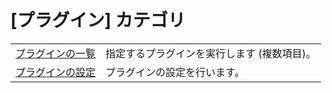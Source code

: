 # \[プラグイン\] カテゴリ

|     |     |
| --- | --- |
| [プラグインの一覧](../tools/plug_in1) | 指定するプラグインを実行します (複数項目)。 |
| [プラグインの設定](../tools/customize_plug_ins) | プラグインの設定を行います。 |

